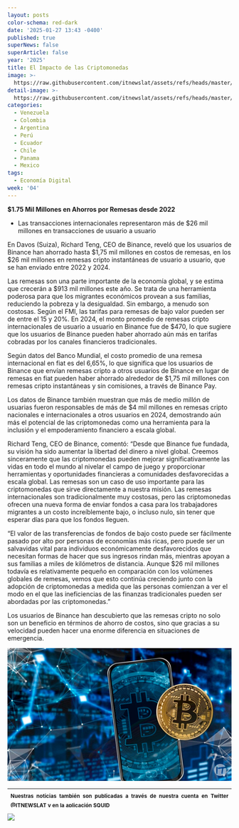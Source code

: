```yaml
---
layout: posts
color-schema: red-dark
date: '2025-01-27 13:43 -0400'
published: true
superNews: false
superArticle: false
year: '2025'
title: El Impacto de las Criptomonedas
image: >-
  https://raw.githubusercontent.com/itnewslat/assets/refs/heads/master/img/540x320/cripto-cel-p.jpg
detail-image: >-
  https://raw.githubusercontent.com/itnewslat/assets/refs/heads/master/img/1024x680/cripto-cel-g.jpg
categories:
  - Venezuela
  - Colombia
  - Argentina
  - Perú
  - Ecuador
  - Chile
  - Panama
  - Mexico
tags:
  - Economía Digital
week: '04'
---
```

**$1.75 Mil Millones en Ahorros por Remesas desde 2022**

- Las transacciones internacionales representaron más de $26 mil millones en transacciones de usuario a usuario

En Davos (Suiza), Richard Teng, CEO de Binance, reveló que los usuarios de Binance han ahorrado hasta $1,75 mil millones en costos de remesas, en los $26 mil millones en remesas cripto instantáneas de usuario a usuario, que se han enviado entre 2022 y 2024.

Las remesas son una parte importante de la economía global, y se estima que crecerán a $913 mil millones este año. Se trata de una herramienta poderosa para que los migrantes económicos provean a sus familias, reduciendo la pobreza y la desigualdad. Sin embargo, a menudo son costosas. Según el FMI, las tarifas para remesas de bajo valor pueden ser de entre el 15 y 20%. En 2024, el monto promedio de remesas cripto internacionales de usuario a usuario en Binance fue de $470, lo que sugiere que los usuarios de Binance pueden haber ahorrado aún más en tarifas cobradas por los canales financieros tradicionales.

Según datos del Banco Mundial, el costo promedio de una remesa internacional en fiat es del 6,65%, lo que significa que los usuarios de Binance que envían remesas cripto a otros usuarios de Binance en lugar de remesas en fiat pueden haber ahorrado alrededor de $1,75 mil millones con remesas cripto instantáneas y sin comisiones, a través de Binance Pay.

Los datos de Binance también muestran que más de medio millón de usuarias fueron responsables de más de $4 mil millones en remesas cripto nacionales e internacionales a otros usuarios en 2024, demostrando aún más el potencial de las criptomonedas como una herramienta para la inclusión y el empoderamiento financiero a escala global.

Richard Teng, CEO de Binance, comentó: “Desde que Binance fue fundada, su visión ha sido aumentar la libertad del dinero a nivel global. Creemos sinceramente que las criptomonedas pueden mejorar significativamente las vidas en todo el mundo al nivelar el campo de juego y proporcionar herramientas y oportunidades financieras a comunidades desfavorecidas a escala global. Las remesas son un caso de uso importante para las criptomonedas que sirve directamente a nuestra misión. Las remesas internacionales son tradicionalmente muy costosas, pero las criptomonedas ofrecen una nueva forma de enviar fondos a casa para los trabajadores migrantes a un costo increíblemente bajo, o incluso nulo, sin tener que esperar días para que los fondos lleguen.

“El valor de las transferencias de fondos de bajo costo puede ser fácilmente pasado por alto por personas de economías más ricas, pero puede ser un salvavidas vital para individuos económicamente desfavorecidos que necesitan formas de hacer que sus ingresos rindan más, mientras apoyan a sus familias a miles de kilómetros de distancia. Aunque $26 mil millones todavía es relativamente pequeño en comparación con los volúmenes globales de remesas, vemos que esto continúa creciendo junto con la adopción de criptomonedas a medida que las personas comienzan a ver el modo en el que las ineficiencias de las finanzas tradicionales pueden ser abordadas por las criptomonedas.”

Los usuarios de Binance han descubierto que las remesas cripto no solo son un beneficio en términos de ahorro de costos, sino que gracias a su velocidad pueden hacer una enorme diferencia en situaciones de emergencia.

![](https://raw.githubusercontent.com/itnewslat/assets/refs/heads/master/img/540x320/cripto-cel-p.jpg)

<table style="height: 42px;" width="569">
<tbody>
<tr>
<td style="text-align: justify;"><sub><strong>Nuestras noticias también son publicadas a través de nuestra cuenta en Twitter <a href="https://twitter.com/itnewslat?lang=es">@ITNEWSLAT</a> y en la aplicación <a href="https://squidapp.co/en/">SQUID</a></strong></sub></td>
</tr>
</tbody>
</table>

<img src="https://tracker.metricool.com/c3po.jpg?hash=56f88a41e39ab42c063cc51676587a04"/>